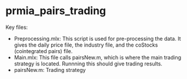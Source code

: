 # prmia_pairs_trading

Key files:
- Preprocessing.mlx: This script is used for pre-processing the data. It gives the daily price file, the industry file, and the coStocks (cointegrated pairs) file. 
- Main.mlx: This file calls pairsNew.m, which is where the main trading strategy is located. Runnning this should give trading results.
- pairsNew.m: Trading strategy
